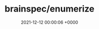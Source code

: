 ---
title: "brainspec/enumerize"
link: "https://github.com/brainspec/enumerize"
date: "2021-12-12 00:00:06 +0000"
---